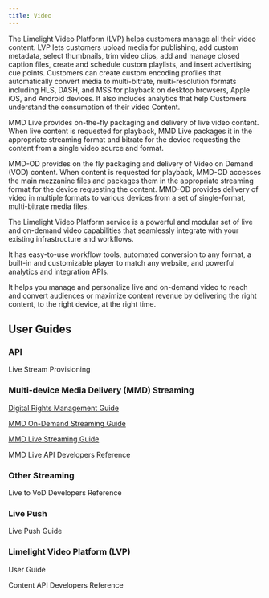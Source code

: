 ```yaml
---
title: Video
---
```

The Limelight Video Platform (LVP) helps customers manage all their video content. LVP lets customers upload media for publishing, add custom metadata, select thumbnails, trim video clips, add and manage closed caption files, create and schedule custom playlists, and insert advertising cue points. Customers can create custom encoding profiles that automatically convert media to multi-bitrate, multi-resolution formats including HLS, DASH, and MSS for playback on desktop browsers, Apple iOS, and Android devices. It also includes analytics that help Customers understand the consumption of their video Content.

MMD Live provides on-the-fly packaging and delivery of live video content. When live content is requested for playback, MMD Live packages it in the appropriate streaming format and bitrate for the device requesting the content from a single video source and format.

MMD-OD provides on the fly packaging and delivery of Video on Demand (VOD) content. When content is requested for playback, MMD-OD accesses the main mezzanine files and packages them in the appropriate streaming format for the device requesting the content. MMD-OD provides delivery of video in multiple formats to various devices from a set of single-format, multi-bitrate media files.

The Limelight Video Platform service is a powerful and modular set of live and on-demand video capabilities that seamlessly integrate with your existing infrastructure and workflows.

It has easy-to-use workflow tools, automated conversion to any format, a built-in and customizable player to match any website, and powerful analytics and integration APIs.

It helps you manage and personalize live and on-demand video to reach and convert audiences or maximize content revenue by delivering the right content, to the right device, at the right time.

## User Guides
### API
Live Stream Provisioning

### Multi-device Media Delivery (MMD) Streaming
[Digital Rights Management Guide](/delivery/video/drm)

[MMD On-Demand Streaming Guide](/delivery/video/mmd_od)

[MMD Live Streaming Guide](/delivery/video/mmd_live)

MMD Live API Developers Reference

### Other Streaming
Live to VoD Developers Reference

### Live Push
Live Push Guide

### Limelight Video Platform (LVP)
User Guide

Content API Developers Reference
